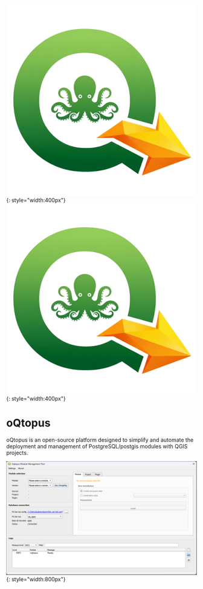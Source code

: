 
![oqtopus_logo](./assets/images/oqtopus.png#only-light){: style="width:400px"}
![oqtopus_logo](./assets/images/oqtopus.png#only-dark){: style="width:400px"}

# oQtopus

oQtopus is an open-source platform designed to simplify and automate the deployment and management of PostgreSQL/postgis modules with QGIS projects.

![oqtopus_start_screen](./assets/images/oqtopus_start_screen.png){: style="width:800px"}